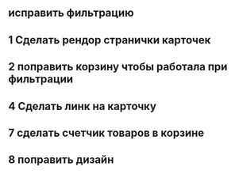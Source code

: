 <ToDo List>

## исправить фильтрацию

## 1 Сделать рендор странички карточек

## 2 поправить корзину чтобы работала при фильтрации

## 4 Сделать линк на карточку

## 7 сделать счетчик товаров в корзине

## 8 поправить дизайн
